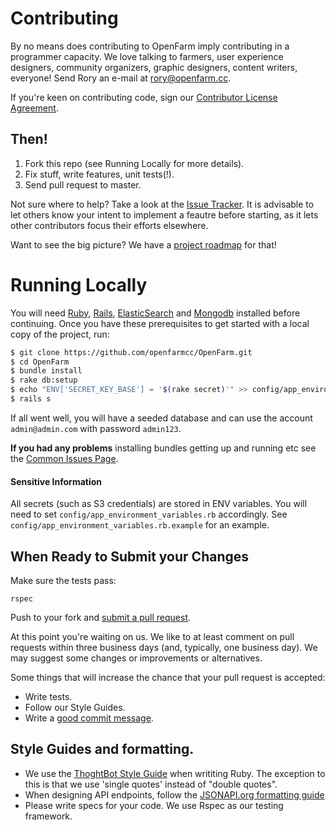 # Contributing

By no means does contributing to OpenFarm imply contributing in a programmer capacity. We love talking to farmers, user experience designers, community organizers, graphic designers, content writers, everyone! Send Rory an e-mail at [rory@openfarm.cc](mailto:rory@openfarm.cc).

If you're keen on contributing code, sign our [Contributor License Agreement](https://www.clahub.com/agreements/openfarmcc/OpenFarm).

## Then!

 1. Fork this repo (see Running Locally for more details).
 2. Fix stuff, write features, unit tests(!).
 3. Send pull request to master.

Not sure where to help? Take a look at the [Issue Tracker](https://github.com/openfarmcc/OpenFarm/issues). It is advisable to let others know your intent to implement a feautre before starting, as it lets other contributors focus their efforts elsewhere.

Want to see the big picture? We have a [project roadmap](https://docs.google.com/spreadsheets/d/13_VQDOm8HpM49Ql3HyNfL9ut5JlqbLEDA9yEk5OqgqU/edit?usp=sharing) for that!

# Running Locally

You will need [Ruby](http://www.ruby-lang.org/en/), [Rails](http://rubyonrails.org/), [ElasticSearch](http://www.elasticsearch.org/) and [Mongodb](http://docs.mongodb.org/manual/installation/) installed before continuing. Once you have these prerequisites to get started with a local copy of the project, run:

```bash
$ git clone https://github.com/openfarmcc/OpenFarm.git
$ cd OpenFarm
$ bundle install
$ rake db:setup
$ echo "ENV['SECRET_KEY_BASE'] = '$(rake secret)'" >> config/app_environment_variables.rb
$ rails s
```

If all went well, you will have a seeded database and can use the account `admin@admin.com` with password `admin123`.

**If you had any problems** installing bundles getting up and running etc see the [Common Issues Page](https://github.com/openfarmcc/OpenFarm/wiki/Common-Issues).

#### Sensitive Information

All secrets (such as S3 credentials) are stored in ENV variables. You will need to set `config/app_environment_variables.rb` accordingly. See `config/app_environment_variables.rb.example` for an example.

## When Ready to Submit your Changes

Make sure the tests pass:

    rspec

Push to your fork and [submit a pull request][pr].

[pr]: https://github.com/openfarmcc/OpenFarm/compare/

At this point you're waiting on us. We like to at least comment on pull requests
within three business days (and, typically, one business day). We may suggest
some changes or improvements or alternatives.

Some things that will increase the chance that your pull request is accepted:

* Write tests.
* Follow our Style Guides.
* Write a [good commit message][commit].

[commit]: http://tbaggery.com/2008/04/19/a-note-about-git-commit-messages.html


## Style Guides and formatting.

 * We use the [ThoghtBot Style Guide](https://github.com/thoughtbot/guides/tree/master/style) when writiting Ruby. The exception to this is that we use 'single quotes' instead of "double quotes".
 * When designing API endpoints, follow the [JSONAPI.org formatting guide](http://jsonapi.org/format/)
 * Please write specs for your code. We use Rspec as our testing framework.
